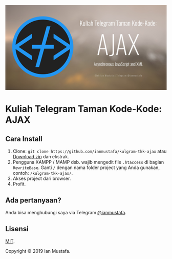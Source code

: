 ![Kuliah Telegram Taman Kode-Kode: AJAX](https://raw.githubusercontent.com/ianmustafa/kulgram-tkk-ajax/master/cover.jpg)

# Kuliah Telegram Taman Kode-Kode: AJAX

## Cara Install

1. Clone: `git clone https://github.com/ianmustafa/kulgram-tkk-ajax` atau [Download zip](https://github.com/ianmustafa/kulgram-tkk-ajax/archive/master.zip) dan ekstrak.
2. Pengguna XAMPP / MAMP dsb. wajib mengedit file `.htaccess` di bagian `RewriteBase`. Ganti `/` dengan nama folder project yang Anda gunakan, contoh: `/kulgram-tkk-ajax/`.
3. Akses project dari browser.
4. Profit.

## Ada pertanyaan?
Anda bisa menghubungi saya via Telegram [@ianmustafa](https://telegram.me/ianmustafa).

## Lisensi
[MIT](http://opensource.org/licenses/MIT).

Copyright © 2019 Ian Mustafa.

